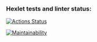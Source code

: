 ### Hexlet tests and linter status:
[![Actions Status](https://github.com/ElenaNek/frontend-project-46/workflows/hexlet-check/badge.svg)](https://github.com/ElenaNek/frontend-project-46/actions)

[![Maintainability](https://api.codeclimate.com/v1/badges/770517411395492883b9/maintainability)](https://codeclimate.com/github/ElenaNek/frontend-project-46/maintainability)